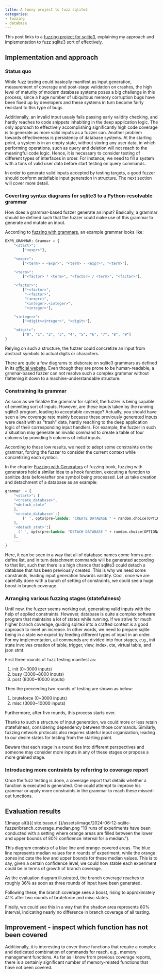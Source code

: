 ```yaml
---
title: A funny project to fuzz sqlite3
categories:
- fuzzing
- database
---
```


This post links to a [fuzzing project for sqlite3](https://github.com/SaerTrial/sqlite-fuzzer), explaining my approach and implementation to fuzz sqlite3 sort of effectively.


## Implementation and approach

### Status quo

While fuzz testing could basically manifest as input generation, measurement of coverage and post-stage validation on crashes, the high level of maturity of modern database systems poses a big challenge in this process, since a huge number of ubiquitous memory corruption bugs have been fixed up by developers and these systems in turn become fairly resistant to this type of bugs. 

Additionally, an invalid input usualy fails passing early validity checking, and hardly reaches to code snippets inhabiting in the deep application logic. The only approach to effectively accomplishing significantly high code coverage is to generate as more valid inputs as a fuzzer can. Another problem towards effectiveness is persistency of database systems. At the starting point, a system is in an empty state, without storing any user data, in which performing operations, such as query and deletion will not reach to the meaningful code logic. Hence, it is necessary to consider testing of different types of interfaces in order. For instance, we need to fill a system with a tons of valid user data before start testing on query commands. 

In order to generate valid inputs accepted by testing targets, a good fuzzer should conform satisfiable input generation in structure. The next section will cover more detail. 

### Coverting syntax diagrams for sqlite3 to a Python-resolvable grammar

How does a grammar-based fuzzer generate an input? Basically, a grammar should be defined such that the fuzzer could make use of this grammar to generate and mutate an input. 

According to [fuzzing with grammars](https://www.fuzzingbook.org/html/Grammars.html#Visualizing-Grammars-as-Railroad-Diagrams), an example grammar looks like:
```python
EXPR_GRAMMAR: Grammar = {
    "<start>":
        ["<expr>"],

    "<expr>":
        ["<term> + <expr>", "<term> - <expr>", "<term>"],

    "<term>":
        ["<factor> * <term>", "<factor> / <term>", "<factor>"],

    "<factor>":
        ["+<factor>",
         "-<factor>",
         "(<expr>)",
         "<integer>.<integer>",
         "<integer>"],

    "<integer>":
        ["<digit><integer>", "<digit>"],

    "<digit>":
        ["0", "1", "2", "3", "4", "5", "6", "7", "8", "9"]
}
```

Relying on such a structure, the fuzzer could concretize an input from abstract symbols to actual digits or characters.


There are quite a few diagrams to elaborate on sqlite3 grammars as defined in its [official website](https://www.sqlite.org/syntaxdiagrams.html). Even though they are prone to be human-readable, a grmmar-based fuzzer can not resolve such a complex grammar without flattening it down to a machine-understandable structure. 

### Constraining its grammar

As soon as we finalize the grammar for sqlite3, the fuzzer is being capable of emmiting sort of inputs. However, are these inputs taken by the running sqlite3 program, leading to acceptable coverage? Actually, you should have seen a low coverage rate mainly because these previously generated inputs were dealt with as "trash" data, hardly reaching to the deep application logic of their corresponding input handlers. For example, the fuzzer in such a situation may generate an invalid command to create a table of four columns by providing 5 columns of initial inputs.

According to these low results, we need to adopt some constraints on the grammar, forcing the fuzzer to consider the current context while concretizing each symbol.

In the chapter [Fuzzing with Generators](https://www.fuzzingbook.org/html/GeneratorGrammarFuzzer.html) of fuzzing book, fuzzing with generators hold a similar idea to a hook function, executing a function to sanitize data before/after one symbol being processed. Let us take creation and detachment of a database as an example:
```python
grammar  = {
    "<start>": [
    "<create_database>",
    "<detach_stmt>"
    ],
    '<create_database>':[
        (' ', opts(pre=lambda: "CREATE DATABASE " + random.choice(OPTIONAL_DATABASE) + ";")),
    ],
    '<detach_stmt>':[
      (' ', opts(pre=lambda: "DETACH DATABASE " + random.choice(OPTIONAL_DATABASE) + ";")),
    ],
    ...
}
```

Here, it can be seen in a way that all of database names come from a pre-define list, and in turn detachment commands will be generated according to that list, such that there is a high chance that sqlite3 could detach a database that has been previously created. This is why we need some constraints, leading input generation towards validity. Cool, once we are carefully done with a bunch of setting of constraints, we could see a huge boost in branch coverage.


### Arranging various fuzzing stages (statefulness)

Until now, the fuzzer seems working out, generating valid inputs with the help of applied constraints. However, database is quite a complex software program that maintains a lot of states while running. If we strive for much higher branch coverage, guiding sqlite3 into a crafted context is a good approach to meet an increase. In other words, we need to prepare sqlite being in a state we expect by feeding different types of input in an order. For my implementation, all commands are divided into four stages, e.g., init state involves creation of table, trigger, view, index, cte, virtual table, and json stmt. 


First three rounds of fuzz testing manifest as:
1. init (0~3000 inputs)
2. busy (3000~8000 inputs)
3. post (8000~10000 inputs)

Then the preceeding two rounds of testing are shown as below:
1. bruteforce (0~3000 inputs)
2. misc (3000~10000 inputs)

Furthermore, after five rounds, this process starts over.


Thanks to such a structure of input generation, we could more or less retain statefulness, considering dependency between those commands. Similarly, fuzzing network protocols also requires stateful input organization, leading to our desire states for testing from the starting point.

Beware that each stage in a round ties into different perspectives and someone may consider more inputs in any of these stages or propose a more grained stage.

### Introducing more contraints by referring to coverage report

Once the fuzz testing is done, a coverage report that details whether a function is executed is generated. One could attempt to improve his grammar or apply more constraints in the grammar to reach these missed-out functions.



## Evaluation results

![Image alt]({{ site.baseurl }}/assets/image/2024-06-12-sqlite-fuzzer/branch_coverage_median.png "10 runs of experiments have been conducted with a setting where orange areas are filled between the lower and upper bounds of 80% confidence interval for a median."). 

This diagram consists of a blue line and orange-covered areas. The blue line represents median values for n rounds of experiment, while the orange zones indicate the low and upper bounds for these median values. This is to say, given a certain confidence level, we could how stable each experiment could be in terms of growth of branch coverage.

As the evaluation diagram illustrated, the branch coverage reaches to roughly 36% as soon as three rounds of input have been generated. 

Following these, the branch coverage sees a boost, rising to approximately 41% after two rounds of bruteforce and misc states.

Finally, we could see this in a way that the shadow area represents 80% interval, indicating nearly no difference in branch coverage of all testing. 

## Improvement - inspect which function has not been covered 

Additionally, it is interesting to cover those functions that require a complex and dedicated combination of commands for reach, e.g., memory management functions. As far as I know from previous coverage reports, there is a certainly significant number of memory-related functions that have not been covered. 